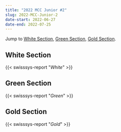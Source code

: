 ```yaml
---
title: "2022 MCC Junior #2"
slug: 2022-MCC-Junior-2
date-start: 2022-06-27
date-end: 2022-07-25
---
```


Jump to [White Section](#white-section),
[Green Section](#green-section),
[Gold Section](#gold-section).

## White Section
{{< swisssys-report "*White*" >}}

## Green Section
{{< swisssys-report "*Green*" >}}

## Gold Section
{{< swisssys-report "*Gold*" >}}
